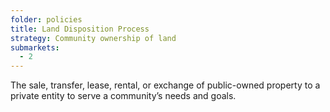 ```yaml
---
folder: policies
title: Land Disposition Process
strategy: Community ownership of land
submarkets:
  - 2
---
```

The sale, transfer, lease, rental, or exchange of public-owned property to a private entity to serve a community’s needs and goals.